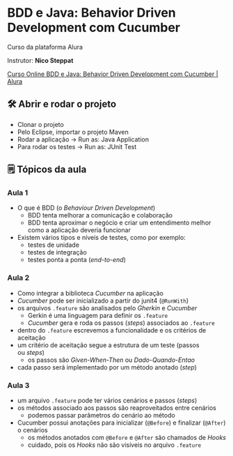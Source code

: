 # BDD e Java: Behavior Driven Development com Cucumber

Curso da plataforma Alura

Instrutor: **Nico Steppat**

[Curso Online BDD e Java: Behavior Driven Development com Cucumber | Alura](https://cursos.alura.com.br/course/bdd-cucumber-java)

## 🛠️ Abrir e rodar o projeto

- Clonar o projeto
- Pelo Eclipse, importar o projeto Maven
- Rodar a aplicação → Run as: Java Application
- Para rodar os testes → Run as: JUnit Test

## 🗒️ Tópicos da aula

### Aula 1

- O que é BDD (o *Behaviour Driven Development*)
    - BDD tenta melhorar a comunicação e colaboração
    - BDD tenta aproximar o negócio e criar um entendimento melhor como a aplicação deveria funcionar
- Existem vários tipos e níveis de testes, como por exemplo:
    - testes de unidade
    - testes de integração
    - testes ponta a ponta (*end-to-end*)

### Aula 2

- Como integrar a biblioteca *Cucumber* na aplicação
- *Cucumber* pode ser inicializado a partir do junit4 (`@RunWith`)
- os arquivos `.feature` são analisados pelo *Gherkin* e *Cucumber*
    - Gerkin é uma linguagem para definir os `.feature`
    - *Cucumber* gera e roda os passos (*steps*) associados ao `.feature`
- dentro do `.feature` escrevemos a funcionalidade e os critérios de aceitação
- um critério de aceitação segue a estrutura de um teste (passos ou *steps*)
    - os passos são *Given-When-Then* ou *Dado-Quando-Entao*
- cada passo será implementado por um método anotado (*step*)

### Aula 3

- um arquivo `.feature` pode ter vários cenários e passos (*steps*)
- os métodos associado aos passos são reaproveitados entre cenários
    - podemos passar parâmetros do cenário ao método
- Cucumber possui anotações para inicializar (`@Before`) e finalizar (`@After`) o cenários
    - os métodos anotados com `@Before` e `@After` são chamados de *Hooks*
    - cuidado, pois os *Hooks* não são visíveis no arquivo `.feature`
